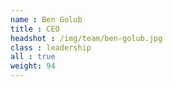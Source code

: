 ```yaml
---
name : Ben Golub
title : CEO
headshot : /img/team/ben-golub.jpg
class : leadership
all : true
weight: 94
---
```

